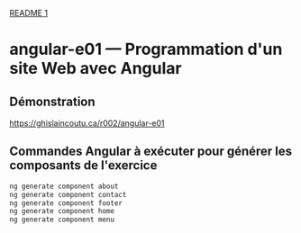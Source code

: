 [README 1](../README.md)
# angular-e01 &mdash; Programmation d'un site Web avec Angular

## Démonstration
https://ghislaincoutu.ca/r002/angular-e01

## Commandes Angular à exécuter pour générer les composants de l'exercice
```sh
ng generate component about
ng generate component contact
ng generate component footer
ng generate component home
ng generate component menu
```
